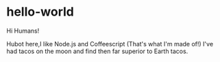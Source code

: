 # hello-world

Hi Humans!

Hubot here,I like Node.js and Coffeescript (That's what I'm made of!)
I've had tacos on the moon and find then far superior to Earth tacos.
